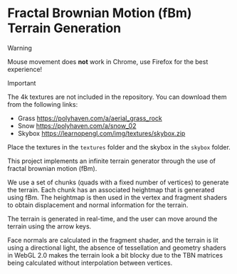 # Fractal Brownian Motion (fBm) Terrain Generation


> [!WARNING]  
> Mouse movement does **not** work in Chrome, use Firefox for the best experience!

> [!IMPORTANT]
> The 4k textures are not included in the repository. You can download them from the following links:
> * Grass https://polyhaven.com/a/aerial_grass_rock
> * Snow https://polyhaven.com/a/snow_02
> * Skybox https://learnopengl.com/img/textures/skybox.zip
> 
> Place the textures in the `textures` folder and the skybox in the `skybox` folder.

This project implements an infinite terrain generator through the use of fractal brownian motion (fBm). 

We use a set of chunks (quads with a fixed number of vertices) to generate the terrain. Each chunk has an 
associated heightmap that is generated using fBm. The heightmap is then used in the
vertex and fragment shaders to obtain displacement and normal information for the terrain.

The terrain is generated in real-time, and the user can move around the terrain using the arrow keys.

Face normals are calculated in the fragment shader, and the terrain is lit using a directional light, the absence of tessellation and geometry shaders in WebGL 2.0 makes the terrain look a bit blocky due to the TBN matrices being calculated without interpolation between vertices.
